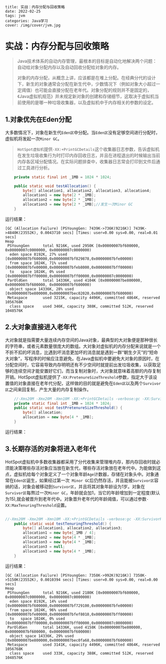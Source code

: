 ```
title: 实战：内存分配与回收策略
date: 2022-02-25
tags: jvm
categories: Java学习
cover: /img/cover/jvm.jpg
```

# 实战：内存分配与回收策略

> Java技术体系的自动内存管理，最根本的目标是自动化地解决两个问题：自动给对象分配内存以及自动回收分配给对象的内存。
>
> 对象的内存分配，从概念上讲，应该都是在堆上分配。在经典分代的设计下，新生的对象通常会分配在新生代中，少数情况下（例如对象大小超过一定阈值）也可能会直接分配在老年代。对象分配的规则并不是固定的，《Java虚拟机规范》并未规定新对象的创建和存储细节，这取决于虚拟机当前使用的是哪一种垃圾收集器，以及虚拟机中于内存相关的参数的设定。

## 1.对象优先在Eden分配

大多数情况下，对象在新生代`Eden区`中分配。当`Eden区`没有足够空间进行分配时，虚拟机将发起一次`Minor GC`。

> `HotSpot虚拟机`提供`-XX:+PrintGCDetails`这个收集器日志参数，告诉虚拟机在发生垃圾收集行为时打印内存回收日志，并且在进程退出的时候输出当前内存各区域分配情况。在实际问题排查中，收集器日志常会打印到文件后通过工具进行分析。

```java
    private static final int _1MB = 1024 * 1024;

    public static void testAllocation() {
        byte[] allocation1, allocation2, allocation3, allocation4;
        allocation1 = new byte[2 * _1MB];
        allocation2 = new byte[2 * _1MB];
        allocation3 = new byte[2 * _1MB];//发生一次Minor GC
    }
```

运行结果：

```shell
[GC (Allocation Failure) [PSYoungGen: 7439K->736K(9216K)] 7439K->4840K(23552K), 0.0043710 secs] [Times: user=0.00 sys=0.00, real=0.01 secs] 
Heap
 PSYoungGen      total 9216K, used 2950K [0x00000007bf600000, 0x00000007c0000000, 0x00000007c0000000)
  eden space 8192K, 27% used [0x00000007bf600000,0x00000007bf829878,0x00000007bfe00000)
  from space 1024K, 71% used [0x00000007bfe00000,0x00000007bfeb8000,0x00000007bff00000)
  to   space 1024K, 0% used [0x00000007bff00000,0x00000007bff00000,0x00000007c0000000)
 ParOldGen       total 14336K, used 4104K [0x00000007be800000, 0x00000007bf600000, 0x00000007bf600000)
  object space 14336K, 28% used [0x00000007be800000,0x00000007bec02020,0x00000007bf600000)
 Metaspace       used 3215K, capacity 4496K, committed 4864K, reserved 1056768K
  class space    used 346K, capacity 388K, committed 512K, reserved 1048576K
```

## 2.大对象直接进入老年代

大对象就是指需要大量连续内存空间的Java对象，最典型的大对象便是那种很长的字符串，或者元素数量很庞大的数组。大对象对虚拟机的内存分配来说就是一个不折不扣的坏消息，比遇到坏消息更加坏的消息就是遇到一群“朝生夕灭”的“短命大对象”，写程序的时候应注意避免。在Java虚拟机中要避免大对象的原因时，在分配空间时，它容易导致内存明明还有不少空间时就提前出发垃圾收集，以获取足够的连续空间才能安置好它们，而当复制对象时，大对象就意味着高额的内存复制开销。HotSpot虚拟机提供了`-XX:PretenureSizeThreshold`参数，指定大于该设置值的对象直接在老年代分配，这样做的目的就是避免在`Eden区`以及两个`Survivor区`之间来回复制，产生大量的内存复制操作。

```java
    //-Xms20M -Xmx20M -Xmn10M -XX:+PrintGCDetails -verbose:gc -XX:SurvivorRatio=8 -XX:UseSerialGC -XX:PretenureSizeThreshold=3145728
    private static final int _1MB = 1024 * 1024;
    public static void testPretenureSizeThreshold() {
        byte[] allocation;
        allocation = new byte[4 * _1MB];
    }
```

运行结果：



## 3.长期存活的对象将进入老年代

HotSpot虚拟机中多数收集器都采用了分代收集来管理堆内存，那内存回收时就必须能决策哪些存活对象应当放在新生代，哪些存活对象放在老年代中。为能做到这点，虚拟机给每个对象定义了一个对象年龄`Age`计数器，存储在对象头中。对象通常在`Eden区`诞生，如果经过第一次` Minor GC`后仍然存活，并且能被`Survivor区`容纳的话，对象会被移动到`Survivor区`，并且将其对象年龄设为1岁。对象在`Survivor区`每熬过一次`Minor GC`，年龄就会加1，当它的年龄增加到一定程度(默认为15),就会被晋升到老年代中。对象晋升老年代的年龄阈值，可以通过参数`-XX:MaxTenuringThreshold`设置。

```java
    
//-Xms20M -Xmx20M -Xmn10M -XX:+PrintGCDetails -verbose:gc -XX:SurvivorRatio=8 -XX:MaxTenuringThreshold=1
    public static void testTenuringThreshold() {
        byte[] allocation1, allocation2, allocation3;
        allocation1 = new byte[_1MB / 4];
        allocation2 = new byte[4 * _1MB];
        allocation3 = new byte[4 * _1MB];
        allocation3 = null;
        allocation3 = new byte[4 * _1MB];
    }
```

运行结果：

```shell
[GC (Allocation Failure) [PSYoungGen: 7358K->992K(9216K)] 7358K->5150K(23552K), 0.0010394 secs] [Times: user=0.00 sys=0.00, real=0.00 secs] 
Heap
 PSYoungGen      total 9216K, used 2180K [0x00000007bf600000, 0x00000007c0000000, 0x00000007c0000000)
  eden space 8192K, 14% used [0x00000007bf600000,0x00000007bf729100,0x00000007bfe00000)
  from space 1024K, 96% used [0x00000007bfe00000,0x00000007bfef8010,0x00000007bff00000)
  to   space 1024K, 0% used [0x00000007bff00000,0x00000007bff00000,0x00000007c0000000)
 ParOldGen       total 14336K, used 4158K [0x00000007be800000, 0x00000007bf600000, 0x00000007bf600000)
  object space 14336K, 29% used [0x00000007be800000,0x00000007bec0fa68,0x00000007bf600000)
 Metaspace       used 3141K, capacity 4496K, committed 4864K, reserved 1056768K
  class space    used 333K, capacity 388K, committed 512K, reserved 1048576K
```

